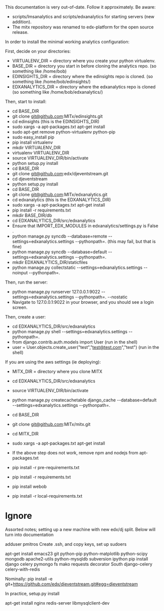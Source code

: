 This documentation is very out-of-date. Follow it approximately. Be
aware:

* scripts/lmsanalytics and scripts/edxanalytics for starting
  servers (new addition). 
* The mitx repository was renamed to edx-platform for the open source
  release.



In order to install the minimal working analytics configuration:

First, decide on your directories:
* VIRTUALENV_DIR = directory where you create your python virtualenv.
* BASE_DIR = directory you start in before cloning the analytics repo. (so something like /home/bob)
* EDINSIGHTS_DIR = directory where the edinsights repo is cloned. (so something like /home/bob/edinsights/)
* EDXANALYTICS_DIR = directory where the edxanalytics repo is cloned (so something like /home/bob/edxanalytics/)

Then, start to install:
* cd BASE_DIR
* git clone git@github.com:MITx/edinsights.git
* cd edinsights (this is the EDINSIGHTS_DIR)
* sudo xargs -a apt-packages.txt apt-get install
* sudo apt-get remove python-virtualenv python-pip
* sudo easy_install pip
* pip install virtualenv
* mkdir VIRTUALENV_DIR
* virtualenv VIRTUALENV_DIR
* source VIRTUALENV_DIR/bin/activate
* python setup.py install
* cd BASE_DIR
* git clone git@github.com:edx/djeventstream.git
* cd djeventstream
* python setup.py install
* cd BASE_DIR
* git clone git@github.com:MITx/edxanalytics.git
* cd edxanalytics (this is the EDXANALYTICS_DIR)
* sudo xargs -a apt-packages.txt apt-get install
* pip install -r requirements.txt
* mkdir BASE_DIR/db
* cd EDXANALYTICS_DIR/src/edxanalytics
* Ensure that IMPORT_EDX_MODULES in edxanalytics/settings.py is False .
* python manage.py syncdb --database=remote --settings=edxanalytics.settings --pythonpath=. (this may fail, but that is fine)
* python manage.py syncdb --database=default --settings=edxanalytics.settings --pythonpath=.
* mkdir EDXANALYTICS_DIR/staticfiles
* python manage.py collectstatic --settings=edxanalytics.settings --noinput --pythonpath=.

Then, run the server:
* python manage.py runserver 127.0.0.1:9022 --settings=edxanalytics.settings --pythonpath=. --nostatic
* Navigate to 127.0.0.1:9022 in your browser, and you should see a login screen.

Then, create a user:
* cd EDXANALYTICS_DIR/src/edxanalytics
* python manage.py shell --settings=edxanalytics.settings --pythonpath=.
* from django.contrib.auth.models import User (run in the shell)
* user = User.objects.create_user("test","test@test.com","test") (run in the shell)

If you are using the aws settings (ie deploying):

* MITX_DIR = directory where you clone MITX

* cd EDXANALYTICS_DIR/src/edxanalytics
* source VIRTUALENV_DIR/bin/activate
* python manage.py createcachetable django_cache --database=default --settings=edxanalytics.settings --pythonpath=.
* cd BASE_DIR
* git clone git@github.com:MITx/mitx.git
* cd MITX_DIR
* sudo xargs -a apt-packages.txt apt-get install
* If the above step does not work, remove npm and nodejs from apt-packages.txt
* pip install -r pre-requirements.txt
* pip install -r requirements.txt
* pip install webob
* pip install -r local-requirements.txt


Ignore
=====

Assorted notes; setting up a new machine with new edx/dj split. Below will turn into documentation

adduser pmitros
Create .ssh, and copy keys, set up sudoers

apt-get install emacs23 git python-pip python-matplotlib python-scipy mongodb apache2-utils python-mysqldb subversion ipython 
pip install django celery pymongo fs mako requests decorator South django-celery celery-with-redis

Nominally: 
pip install -e git+https://github.com/edx/djeventstream.git#egg=djeventstream

In practice, setup.py install

apt-get install nginx redis-server libmysqlclient-dev 
